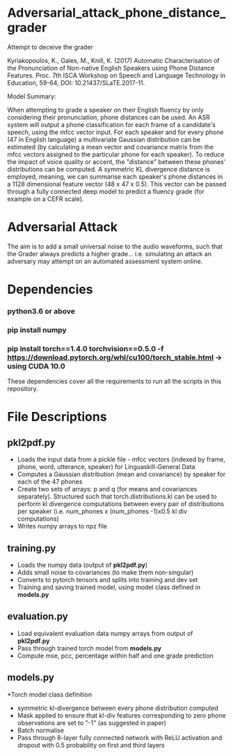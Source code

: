 # Adversarial_attack_phone_distance_grader
Attempt to deceive the grader

Kyriakopoulos, K., Gales, M., Knill, K. (2017) Automatic Characterisation of the Pronunciation of Non-native English Speakers using Phone Distance Features. Proc. 7th ISCA Workshop on Speech and Language Technology in Education, 59-64, DOI: 10.21437/SLaTE.2017-11.





Model Summary:

When attempting to grade a speaker on their English fluency by only considering their pronunciation, phone distances can be used. An ASR system will output a phone classification for each frame of a candidate's speech, using the mfcc vector input. For each speaker and for every phone (47 in English language) a multivariate Gaussian distribution can be estimated (by calculating a mean vector and covariance matrix from the mfcc vectors assigned to the particular phone for each speaker). To reduce the impact of voice quality or accent, the "distance" between these phones' distributions can be computed. A symmetric KL divergence distance is employed, meaning, we can summarise each speaker's phone distances in a 1128 dimensional feature vector (48 x 47 x 0.5). This vector can be passed through a fully connected deep model to predict a fluency grade (for example on a CEFR scale).


# Adversarial Attack

The aim is to add a small universal noise to the audio waveforms, such that the Grader always predicts a higher grade... i.e. simulating an attack an adversary may attempt on an automated assessment system online. 

# Dependencies

### python3.6 or above
### pip install numpy

### pip install torch==1.4.0 torchvision==0.5.0 -f https://download.pytorch.org/whl/cu100/torch_stable.html -> using CUDA 10.0

These dependencies cover all the requirements to run all the scripts in this repository.

# File Descriptions

## pkl2pdf.py

* Loads the input data from a pickle file - mfcc vectors (indexed by frame, phone, word, utterance, speaker) for Linguaskill-General Data
* Computes a Gaussian distribution (mean and covariance) by speaker for each of the 47 phones
* Create two sets of arrays: p and q (for means and covariances separately). Structured such that torch.distributions.kl can be used to perform kl divergence computations between every pair of distributions per speaker (i.e. num_phones x (num_phones -1)x0.5 kl div computations)
* Writes numpy arrays to npz file

## training.py

* Loads the numpy data (output of **pkl2pdf.py**)
* Adds small noise to covariances (to make them non-singular)
* Converts to pytorch tensors and splits into training and dev set
* Training and saving trained model, using model class defined in **models.py**

## evaluation.py

* Load equivalent evaluation data numpy arrays from output of **pkl2pdf.py**
* Pass through trained torch model from **models.py**
* Compute mse, pcc, percentage within half and one grade prediction

## models.py

*Torch model class definition
  * symmetric kl-divergence between every phone distribution computed
  * Mask applied to ensure that kl-div features corresponding to zero phone observations are set to "-1" (as suggested in paper)
  * Batch normalise
  * Pass through 8-layer fully connected network with ReLU activation and dropout with 0.5 probability on first and third layers
